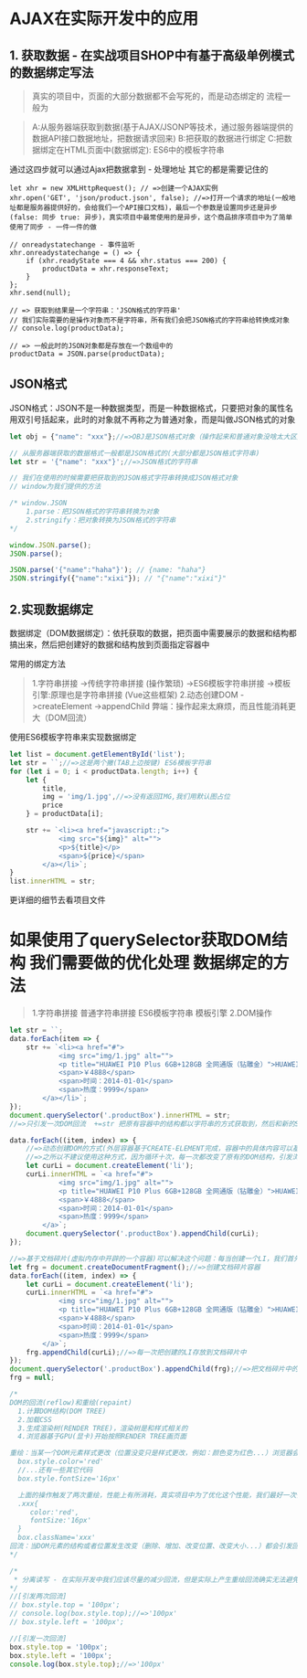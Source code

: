 # AJAX在实际开发中的应用

## 1. 获取数据 - 在实战项目SHOP中有基于高级单例模式的数据绑定写法
> 真实的项目中，页面的大部分数据都不会写死的，而是动态绑定的 流程一般为

> A:从服务器端获取到数据(基于AJAX/JSONP等技术，通过服务器端提供的数据API接口数据地址，把数据请求回来)
> B:把获取的数据进行绑定
> C:把数据绑定在HTML页面中(数据绑定): ES6中的模板字符串

通过这四步就可以通过Ajax把数据拿到 - 处理地址 其它的都是需要记住的
```JS
let xhr = new XMLHttpRequest(); // =>创建一个AJAX实例
xhr.open('GET', 'json/product.json', false); //=>打开一个请求的地址(一般地址都是服务器提供好的，会给我们一个API接口文档)，最后一个参数是设置同步还是异步(false: 同步 true: 异步)，真实项目中最常使用的是异步，这个商品排序项目中为了简单使用了同步 - 一件一件的做

// onreadystatechange - 事件监听
xhr.onreadystatechange = () => {
    if (xhr.readyState === 4 && xhr.status === 200) {
        productData = xhr.responseText;
    }
};
xhr.send(null);

// => 获取到结果是一个字符串：'JSON格式的字符串'
// 我们实际需要的是操作对象而不是字符串，所有我们会把JSON格式的字符串给转换成对象
// console.log(productData);

// => 一般此时的JSON对象都是存放在一个数组中的
productData = JSON.parse(productData);
```
## JSON格式

JSON格式：JSON不是一种数据类型，而是一种数据格式，只要把对象的属性名用双引号括起来，此时的对象就不再称之为普通对象，而是叫做JSON格式的对象

```js
let obj = {"name": "xxx"};//=>OBJ是JSON格式对象（操作起来和普通对象没啥太大区别）

// 从服务器端获取的数据格式一般都是JSON格式的(大部分都是JSON格式字符串)
let str = '{"name": "xxx"}';//=>JSON格式的字符串 

// 我们在使用的时候需要把获取到的JSON格式字符串转换成JSON格式对象
// window为我们提供的方法

/* window.JSON
    1.parse：把JSON格式的字符串转换为对象
    2.stringify：把对象转换为JSON格式的字符串
*/

window.JSON.parse();
JSON.parse(); 

JSON.parse('{"name":"haha"}'); // {name: "haha"}
JSON.stringify({"name":"xixi"}); // "{"name":"xixi"}"

```
## 2.实现数据绑定

数据绑定（DOM数据绑定）：依托获取的数据，把页面中需要展示的数据和结构都搞出来，然后把创建好的数据和结构放到页面指定容器中

常用的绑定方法
>1.字符串拼接
   ->传统字符串拼接 (操作繁琐)
   ->ES6模板字符串拼接
   ->模板引擎:原理也是字符串拼接 (Vue这些框架)
>2.动态创建DOM
   ->createElement
   ->appendChild
   弊端：操作起来太麻烦，而且性能消耗更大（DOM回流）

使用ES6模板字符串来实现数据绑定

```js
let list = document.getElementById('list');
let str = ``;//=>这是两个撇(TAB上边按键) ES6模板字符串
for (let i = 0; i < productData.length; i++) {
    let {
        title,
        img = 'img/1.jpg',//=>没有返回IMG,我们用默认图占位
        price
    } = productData[i];

    str += `<li><a href="javascript:;">
            <img src="${img}" alt="">
            <p>${title}</p>
            <span>${price}</span>
        </a></li>`;
}
list.innerHTML = str;
```

更详细的细节去看项目文件


# 如果使用了querySelector获取DOM结构 我们需要做的优化处理 数据绑定的方法
> 1.字符串拼接
    普通字符串拼接
    ES6模板字符串
    模板引擎
> 2.DOM操作

```js
let str = ``;
data.forEach(item => {
    str += `<li><a href="#">
            <img src="img/1.jpg" alt="">
            <p title="HUAWEI P10 Plus 6GB+128GB 全网通版（钻雕金）">HUAWEI P10 Plus 6GB+128GB 全网通版（钻雕金）</p>
            <span>￥4888</span>
            <span>时间：2014-01-01</span>
            <span>热度：9999</span>
        </a></li>`;
});
document.querySelector('.productBox').innerHTML = str;
//=>只引发一次DOM回流  +=str 把原有容器中的结构都以字符串的方式获取到，然后和新的STR字符串拼接，最后统一在插入到原有的容器中  =str 用新的字符串替换原有的结构

data.forEach((item, index) => {
    //=>动态创建DOM的方式(外层容器基于CREATE-ELEMENT完成，容器中的具体内容可以基于创建DOM完成，也可以基于字符串拼接完成)
    //=>之所以不建议使用这种方式，因为循环十次，每一次都改变了原有的DOM结构，引发浏览器的十次回流
    let curLi = document.createElement('li');
    curLi.innerHTML = `<a href="#">
            <img src="img/1.jpg" alt="">
            <p title="HUAWEI P10 Plus 6GB+128GB 全网通版（钻雕金）">HUAWEI P10 Plus 6GB+128GB 全网通版（钻雕金）</p>
            <span>￥4888</span>
            <span>时间：2014-01-01</span>
            <span>热度：9999</span>
        </a>`;
    document.querySelector('.productBox').appendChild(curLi);
});

//=>基于文档碎片(虚拟内存中开辟的一个容器)可以解决这个问题：每当创建一个LI，我们首先把它存放到文档碎片中（千万不要放到页面中，避免回流），当我们把需要的元素都创建完成，并且都添加到文档碎片中，在统一把文档碎片放到页面中（只会引发一次回流操作）
let frg = document.createDocumentFragment();//=>创建文档碎片容器
data.forEach((item, index) => {
    let curLi = document.createElement('li');
    curLi.innerHTML = `<a href="#">
            <img src="img/1.jpg" alt="">
            <p title="HUAWEI P10 Plus 6GB+128GB 全网通版（钻雕金）">HUAWEI P10 Plus 6GB+128GB 全网通版（钻雕金）</p>
            <span>￥4888</span>
            <span>时间：2014-01-01</span>
            <span>热度：9999</span>
        </a>`;
    frg.appendChild(curLi);//=>每一次把创建的LI存放到文档碎片中
});
document.querySelector('.productBox').appendChild(frg);//=>把文档碎片中的内容，统一存放到页面中
frg = null;

/* 
DOM的回流(reflow)和重绘(repaint)
  1.计算DOM结构(DOM TREE)
  2.加载CSS
  3.生成渲染树(RENDER TREE)，渲染树是和样式相关的
  4.浏览器基于GPU(显卡)开始按照RENDER TREE画页面

重绘：当某一个DOM元素样式更改（位置没变只是样式更改，例如：颜色变为红色...）浏览器会重新渲染这个元素
  box.style.color='red'
  //...还有一些其它代码
  box.style.fontSize='16px'

  上面的操作触发了两次重绘，性能上有所消耗，真实项目中为了优化这个性能，我们最好一次性把需要修改的样式搞定，例如：
  .xxx{
     color:'red',
     fontSize:'16px'
  }
  box.className='xxx'
回流：当DOM元素的结构或者位置发生改变（删除、增加、改变位置、改变大小...）都会引发回流，所谓回流，就是浏览器抛弃原有计算的结构和样式，从新进行DOM TREE或者RENDER TREE，非常非常非常...消耗性能 
*/

/*
 * 分离读写 - 在实际开发中我们应该尽量的减少回流，但是实际上产生重绘回流确实无法避免，这时我们就需要尽量减少回流对性能的消耗
*/
//[引发两次回流]
// box.style.top = '100px';
// console.log(box.style.top);//=>'100px'
// box.style.left = '100px';

//[引发一次回流]
box.style.top = '100px';
box.style.left = '100px';
console.log(box.style.top);//=>'100px'
```

